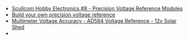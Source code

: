 
* [Scullcom Hobby Electronics #8 - Precision Voltage Reference Modules](https://www.youtube.com/watch?v=zm_ZBT4t4dA)
* [Build your own precision voltage reference](https://www.youtube.com/watch?v=yzE6DZ23o9s)
* [Multimeter Voltage Accuracy - AD584 Voltage Reference - 12v Solar Shed](https://www.youtube.com/watch?v=BQIe2hfq9-M)
* []()
